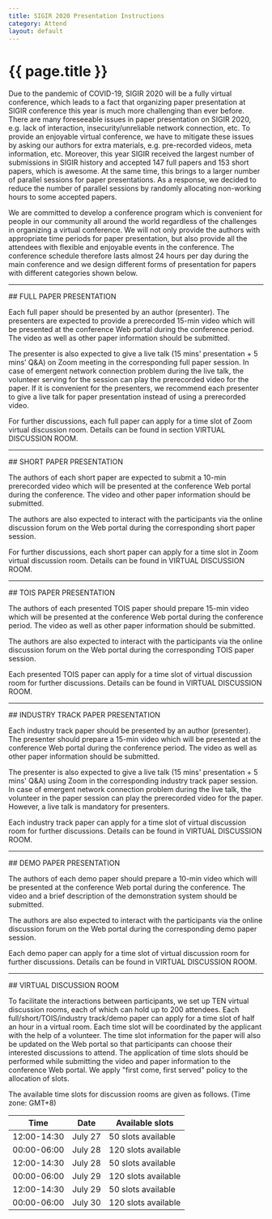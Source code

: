 ```yaml
---
title: SIGIR 2020 Presentation Instructions
category: Attend
layout: default
---
```


# {{ page.title }}

Due to the pandemic of COVID-19, SIGIR 2020 will be a fully virtual conference, which leads to a fact that organizing paper presentation at SIGIR conference this year is much more challenging than ever before. There are many foreseeable issues in paper presentation on SIGIR 2020, e.g. lack of interaction, insecurity/unreliable network connection, etc. To provide an enjoyable virtual conference, we have to mitigate these issues by asking our authors for extra materials, e.g. pre-recorded videos, meta information, etc. Moreover, this year SIGIR received the largest number of submissions in SIGIR history and accepted 147 full papers and 153 short papers, which is awesome. At the same time, this brings to a larger number of parallel sessions for paper presentations. As a response, we decided to reduce the number of parallel sessions by randomly allocating non-working hours to some accepted papers.

We are committed to develop a conference program which is convenient for people in our community all around the world regardless of the challenges in organizing a virtual conference. We will not only provide the authors with appropriate time periods for paper presentation, but also provide all the attendees with flexible and enjoyable events in the conference. The conference schedule therefore lasts almost 24 hours per day during the main conference and we design different forms of presentation for papers with different categories shown below.

<hr>
## FULL PAPER PRESENTATION

Each full paper should be presented by an author (presenter). The presenters are expected to provide a prerecorded 15-min video which will be presented at the conference Web portal during the conference period. The video as well as other paper information should be submitted.

The presenter is also expected to give a live talk (15 mins' presentation + 5 mins’ Q&A) on Zoom meeting in the corresponding full paper session. In case of emergent network connection problem during the live talk, the volunteer serving for the session can play the prerecorded video for the paper. If it is convenient for the presenters, we recommend each presenter to give a live talk for paper presentation instead of using a prerecorded video. 

For further discussions, each full paper can apply for a time slot of Zoom virtual discussion room. Details can be found in section VIRTUAL DISCUSSION ROOM.


<hr>
## SHORT PAPER PRESENTATION

The authors of each short paper are expected to submit a 10-min prerecorded video which will be presented at the conference Web portal during the conference. The video and other paper information should be submitted.

The authors are also expected to interact with the participants via the online discussion forum on the Web portal during the corresponding short paper session.

For further discussions, each short paper can apply for a time slot in Zoom virtual discussion room. Details can be found in VIRTUAL DISCUSSION ROOM.


<hr>
## TOIS PAPER PRESENTATION

The authors of each presented TOIS paper should prepare 15-min video which will be presented at the conference Web portal during the conference period. The video as well as other paper information should be submitted.

The authors are also expected to interact with the participants via the online discussion forum on the Web portal during the corresponding TOIS paper session.

Each presented TOIS paper can apply for a time slot of virtual discussion room for further discussions. Details can be found in VIRTUAL DISCUSSION ROOM. 


<hr>
## INDUSTRY TRACK PAPER PRESENTATION

Each industry track paper should be presented by an author (presenter). The presenter should prepare a 15-min video which will be presented at the conference Web portal during the conference period. The video as well as other paper information should be submitted.

The presenter is also expected to give a live talk (15 mins' presentation + 5 mins' Q&A) using Zoom in the corresponding industry track paper session. In case of emergent network connection problem during the live talk, the volunteer in the paper session can play the prerecorded video for the paper. However, a live talk is mandatory for presenters.

Each industry track paper can apply for a time slot of virtual discussion room for further discussions. Details can be found in VIRTUAL DISCUSSION ROOM. 


<hr>
## DEMO PAPER PRESENTATION

The authors of each demo paper should prepare a 10-min video which will be presented at the conference Web portal during the conference. The video and a brief description of the demonstration system should be submitted.

The authors are also expected to interact with the participants via the online discussion forum on the Web portal during the corresponding demo paper session.

Each demo paper can apply for a time slot of virtual discussion room for further discussions. Details can be found in VIRTUAL DISCUSSION ROOM.

<hr>
## VIRTUAL DISCUSSION ROOM 

To facilitate the interactions between participants, we set up TEN virtual discussion rooms, each of which can hold up to 200 attendees. Each full/short/TOIS/industry track/demo paper can apply for a time slot of half an hour in a virtual room. Each time slot will be coordinated by the applicant with the help of a volunteer. The time slot information for the paper will also be updated on the Web portal so that participants can choose their interested discussions to attend. The application of time slots should be performed while submitting the video and paper information to the conference Web portal. We apply "first come, first served" policy to the allocation of slots.

The available time slots for discussion rooms are given as follows. (Time zone: GMT+8)

Time | Date | Available slots
-----|------|-------------------------
12:00-14:30 | July 27 | 50 slots available
00:00-06:00 | July 28 | 120 slots available
12:00-14:30 | July 28 | 50 slots available
00:00-06:00 | July 29 | 120 slots available 
12:00-14:30 | July 29 | 50 slots available 
00:00-06:00 | July 30 | 120 slots available
